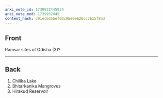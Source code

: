 ```yaml
---
anki_note_id: 1739932445924
anki_note_mod: 1739932445
content_hash: d91ec6db6ef03c9be0e626cc3b15f8a3
---
```


## Front

Ramsar sites of Odisha (3)?

<hr/>

## Back

1. Chilika Lake  
2. Bhitarkanika Mangroves  
3. Hirakud Reservoir